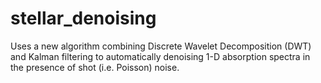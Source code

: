 # stellar_denoising

Uses a new algorithm combining Discrete Wavelet Decomposition (DWT) and Kalman filtering to automatically denoising 1-D absorption spectra in the presence of shot (i.e. Poisson) noise.
